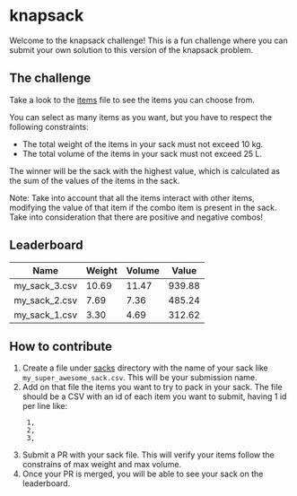 # knapsack
Welcome to the knapsack challenge!
This is a fun challenge where you can submit your own solution to this version of the knapsack problem.
## The challenge
Take a look to the [items](data/knapsack_items.csv) file to see the items you can choose from.

You can select as many items as you want, but you have to respect the following constraints:
- The total weight of the items in your sack must not exceed 10 kg.
- The total volume of the items in your sack must not exceed 25 L.

The winner will be the sack with the highest value, which is calculated as the sum of the values of the items in the sack.

Note: Take into account that all the items interact with other items, modifying the value of that item if the combo item is present in the sack. 
Take into consideration that there are positive and negative combos!
<!-- leaderboard:start -->
## Leaderboard
| Name       | Weight | Volume | Value |
|------------|--------|--------|-------|
| my_sack_3.csv | 10.69 | 11.47 | 939.88 |
| my_sack_2.csv | 7.69 | 7.36 | 485.24 |
| my_sack_1.csv | 3.30 | 4.69 | 312.62 |
<!-- leaderboard:end -->
## How to contribute
1. Create a file under [sacks](sacks/) directory with the name of your sack like `my_super_awesome_sack.csv`. This will be your submission name.
2. Add on that file the items you want to try to pack in your sack. The file should be a CSV with an id of each item you want to submit, having 1 id per line like:
   ```csv
    1,
    2,
    3,
    ```
3. Submit a PR with your sack file. This will verify your items follow the constrains of max weight and max volume.
4. Once your PR is merged, you will be able to see your sack on the leaderboard.